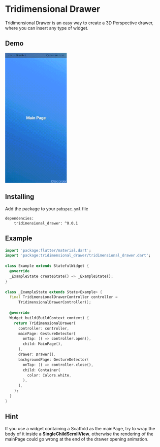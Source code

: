 # Tridimensional Drawer

Tridimensional Drawer is an easy way to create a 3D Perspective drawer, where you can insert any type of widget.

## Demo

<img src="tridimensional_drawer.gif" alt="drawing" width="200"/>

## Installing
Add the package to your ```pubspec.yml``` file

```
dependencies:
    tridimensional_drawer: ^0.0.1
```

## Example

```dart
import 'package:flutter/material.dart';
import 'package:tridimensional_drawer/tridimensional_drawer.dart';

class Example extends StatefulWidget {
  @override
  _ExampleState createState() => _ExampleState();
}

class _ExampleState extends State<Example> {
  final TridimensionalDrawerController controller =
      TridimensionalDrawerController();

  @override
  Widget build(BuildContext context) {
    return TridimensionalDrawer(
      controller: controller,
      mainPage: GestureDetector(
        onTap: () => controller.open(),
        child: MainPage(),
      ),
      drawer: Drawer(),
      backgroundPage: GestureDetector(
        onTap: () => controller.close(),
        child: Container(
          color: Colors.white,
        ),
      ),
    );
  }
}
```

## Hint
If you use a widget containing a Scaffold as the mainPage, try to wrap the body of it inside a **SingleChildScrollView**, otherwise the rendering of the mainPage could go wrong at the end of the drawer opening animation. 




